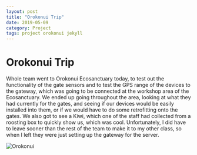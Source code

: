 ```yaml
---
layout: post
title: "Orokonui Trip"
date: 2019-05-09
category: Project
tags: project orokonui jekyll
---
```


# Orokonui Trip

Whole team went to Orokonui Ecosanctuary today, to test out the functionality of the gate sensors and to test the GPS range of the devices to the gateway, which was going to be connected
at the workshop area of the Ecosanctuary. We ended up going throughout the area, looking at what they had currently for the gates, and seeing if our devices would be easily installed into them,
or if we would have to do some retrofitting onto the gates. We also got to see a Kiwi, which one of the staff had collected from a roosting box to quickly show us, which was cool.
Unfortunately, I did have to leave sooner than the rest of the team to make it to my other class, so when I left they were just setting up the gateway for the server.

![Orokonui](https://kammorne.github.io/lagoma1_IN700/img/evidenceOrokonui.jpg)
